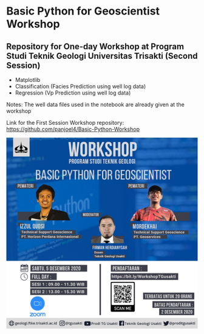 # Basic Python for Geoscientist Workshop
## Repository for One-day Workshop at Program Studi Teknik Geologi Universitas Trisakti (Second Session)
- Matplotlib
- Classification (Facies Prediction using well log data)
- Regression (Vp Prediction using well log data)

Notes: The well data files used in the notebook are already given at the workshop

Link for the First Session Workshop repository:
https://github.com/panjoel4/Basic-Python-Workshop

![](images/poster.jpeg)
